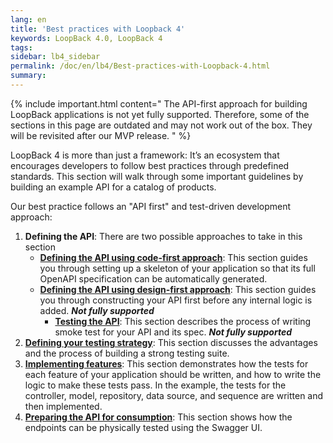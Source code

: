 ```yaml
---
lang: en
title: 'Best practices with Loopback 4'
keywords: LoopBack 4.0, LoopBack 4
tags:
sidebar: lb4_sidebar
permalink: /doc/en/lb4/Best-practices-with-Loopback-4.html
summary:
---
```


{% include important.html content=" The API-first approach for building LoopBack
applications is not yet fully supported. Therefore, some of the sections in this
page are outdated and may not work out of the box. They will be revisited after
our MVP release.
" %}

LoopBack 4 is more than just a framework: It’s an ecosystem that encourages
developers to follow best practices through predefined standards. This section
will walk through some important guidelines by building an example API for a
catalog of products.

Our best practice follows an "API first" and test-driven development approach:

1.  **Defining the API**: There are two possible approaches to take in this
    section
    - [**Defining the API using code-first approach**](./Defining-the-API-using-code-first-approach.md):
      This section guides you through setting up a skeleton of your application
      so that its full OpenAPI specification can be automatically generated.
    - [**Defining the API using design-first approach**](./Defining-the-API-using-design-first-approach.md):
      This section guides you through constructing your API first before any
      internal logic is added. **_Not fully supported_**
      - [**Testing the API**](./Testing-the-API.md): This section describes the
        process of writing smoke test for your API and its spec. **_Not fully
        supported_**
2.  [**Defining your testing strategy**](./Defining-your-testing-strategy.md):
    This section discusses the advantages and the process of building a strong
    testing suite.
3.  [**Implementing features**](./Implementing-features.md): This section
    demonstrates how the tests for each feature of your application should be
    written, and how to write the logic to make these tests pass. In the
    example, the tests for the controller, model, repository, data source, and
    sequence are written and then implemented.
4.  [**Preparing the API for consumption**](./Preparing-the-API-for-consumption.md):
    This section shows how the endpoints can be physically tested using the
    Swagger UI.
